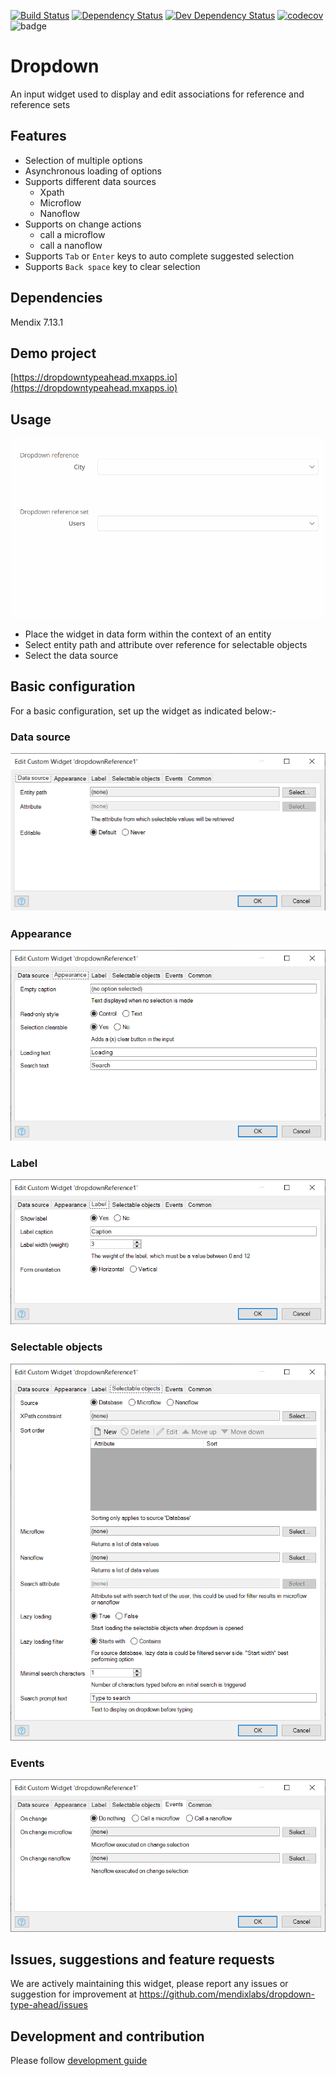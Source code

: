 [![Build Status](https://travis-ci.org/mendixlabs/dropdown-type-ahead.svg?branch=master)](https://travis-ci.org/mendixlabs/dropdown-type-ahead)
[![Dependency Status](https://david-dm.org/mendixlabs/dropdown-type-ahead.svg)](https://david-dm.org/mendixlabs/dropdown-type-ahead)
[![Dev Dependency Status](https://david-dm.org/mendixlabs/dropdown-type-ahead.svg#info=devDependencies)](https://david-dm.org/mendixlabs/dropdown-type-ahead#info=devDependencies)
[![codecov](https://codecov.io/gh/mendixlabs/dropdown-type-ahead/branch/master/graph/badge.svg)](https://codecov.io/gh/mendixlabs/dropdown-type-ahead)
![badge](https://img.shields.io/badge/mendix-7.21.0-green.svg)

# Dropdown
An input widget used to display and edit associations for reference and reference sets

## Features
* Selection of multiple options
* Asynchronous loading of options
* Supports different data sources
    - Xpath
    - Microflow
    - Nanoflow
* Supports on change actions
    - call a microflow
    - call a nanoflow
* Supports `Tab` or `Enter` keys to auto complete suggested selection
* Supports `Back space` key to clear selection

## Dependencies
Mendix 7.13.1

## Demo project
[https://dropdowntypeahead.mxapps.io](https://dropdowntypeahead.mxapps.io)

## Usage
![dropdown-type-ahead](/assets/dropdown-typeahead-normal-loading.gif)

* Place the widget in data form within the context of an entity
* Select entity path and attribute over reference for selectable objects
* Select the data source

## Basic configuration
For a basic configuration, set up the widget as indicated below:-
### Data source
![dropdown-typeahead-data-source](/assets/dropdown-typeahead-data-source.png)
### Appearance
![dropdown-typeahead-appearance](/assets/dropdown-typeahead-appearance.png)
### Label
![dropdown-typeahead-label](/assets/dropdown-typeahead-label.png)
### Selectable objects
![dropdown-typeahead-selectable-objects](/assets/dropdown-typeahead-selectable.png)
### Events
![dropdown-typeahead-events](/assets/dropdown-typeahead-events.png)

## Issues, suggestions and feature requests
We are actively maintaining this widget, please report any issues or suggestion for improvement at
https://github.com/mendixlabs/dropdown-type-ahead/issues

## Development and contribution
Please follow [development guide](/development.md)
